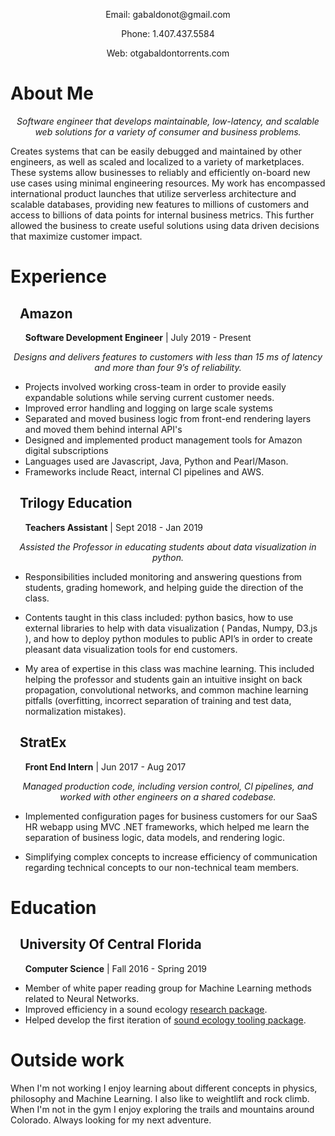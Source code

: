 
  <p align="center">Email: gabaldonot@gmail.com</p>
  <p align="center">Phone: 1.407.437.5584</p>
  <p align="center">Web: otgabaldontorrents.com</p>
  
# About Me

<p align="center">
  <i>Software engineer that develops maintainable, low-latency, and scalable web solutions for a variety of consumer and business problems.</i>
</p>

Creates systems that can be easily debugged and maintained by other engineers, as well as scaled and localized to a variety of marketplaces. These systems allow businesses to reliably and efficiently on-board new use cases using minimal engineering resources. My work has encompassed international product launches that utilize serverless architecture and scalable databases, providing new features to millions of customers and access to billions of data points for internal business metrics. This further allowed the business to create useful solutions using data driven decisions that maximize customer impact.

# Experience

## &nbsp;&nbsp; **Amazon**
 &nbsp;&nbsp;&nbsp;&nbsp;&nbsp; **Software Development Engineer** | July 2019 - Present 
<p align="center">
  <i>Designs and delivers features to customers with less than 15 ms of latency and more than four 9’s of reliability.</i>
</p>

* Projects  involved working cross-team in order to provide easily expandable solutions while serving current customer needs.
* Improved error handling and logging on large scale systems
* Separated and moved business logic from front-end rendering layers and moved them behind internal API's
* Designed and implemented product management  tools for Amazon digital subscriptions
* Languages used are Javascript, Java, Python and Pearl/Mason.
* Frameworks include React, internal CI pipelines and AWS.

## &nbsp;&nbsp; **Trilogy Education**
 &nbsp;&nbsp;&nbsp;&nbsp;&nbsp; **Teachers Assistant** | Sept 2018 - Jan 2019 
 
<p align="center">
  <i>Assisted the Professor in educating students about data visualization in python.</i>
</p>

* Responsibilities included monitoring and answering questions from students, grading homework, and helping guide the direction of the class.

* Contents taught in this class included: python basics, how to use external libraries to help with data visualization ( Pandas, Numpy, D3.js ), and how to deploy python modules to public API’s in order to create pleasant data visualization tools for end customers.

* My area of expertise in this class was machine learning. This included helping the professor and students gain an intuitive insight on back propagation, convolutional networks, and common machine learning pitfalls (overfitting, incorrect separation of training and test data, normalization mistakes).

## &nbsp;&nbsp; **StratEx**
 &nbsp;&nbsp;&nbsp;&nbsp;&nbsp; **Front End Intern** | Jun 2017 - Aug 2017

<p align="center">
  <i>Managed production code, including version control, CI pipelines, and worked with other engineers on a shared codebase.</i>
</p>

* Implemented configuration pages for business customers for our SaaS HR webapp using MVC .NET frameworks, which helped me learn the separation of business logic, data models, and rendering logic.

* Simplifying complex concepts to increase efficiency of communication regarding technical concepts to our non-technical team members.


# Education

## &nbsp;&nbsp; **University Of Central Florida**
 &nbsp;&nbsp;&nbsp;&nbsp;&nbsp; **Computer Science** | Fall 2016 - Spring 2019
 
 * Member of white paper reading group for Machine Learning methods related to Neural Networks.
 * Improved efficiency in a sound ecology [research package](https://github.com/OtGabaldon/soundecology).
 * Helped develop the first iteration of [sound ecology tooling package](https://github.com/jonathanbeever/mangrove).

# Outside work

When I'm not working I enjoy learning about different concepts in physics, philosophy and Machine Learning. I also like to weightlift and rock climb. When I'm not in the gym I enjoy exploring the trails and mountains around Colorado. Always looking for my next adventure.


